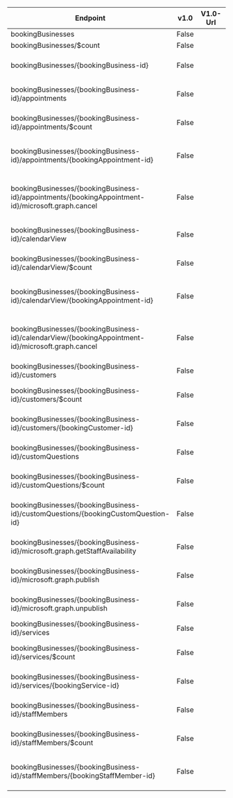 | Endpoint | v1.0 | V1.0-Url | v1.0-Methods | beta | Beta-Url | Beta-Methods | Path | Root | Children | Segment |
| ----------| ----------| ----------| ----------| ----------| ----------| ----------| ----------| ----------| ----------| ----------|
| bookingBusinesses| False| | | True| https://graph.microsoft.com/beta/bookingBusinesses| Get Post| bookingBusinesses| bookingBusinesses| 2| bookingBusinesses|
| bookingBusinesses/$count| False| | | True| https://graph.microsoft.com/beta/bookingBusinesses/$count| Get| bookingBusinesses $count| bookingBusinesses| 0| $count|
| bookingBusinesses/{bookingBusiness-id}| False| | | True| https://graph.microsoft.com/beta/bookingBusinesses/{bookingBusiness-id}| Get Patch Delete| bookingBusinesses {bookingBusiness-id}| bookingBusinesses| 9| {bookingBusiness-id}|
| bookingBusinesses/{bookingBusiness-id}/appointments| False| | | True| https://graph.microsoft.com/beta/bookingBusinesses/{bookingBusiness-id}/appointments| Get Post| bookingBusinesses {bookingBusiness-id} appointments| bookingBusinesses| 2| appointments|
| bookingBusinesses/{bookingBusiness-id}/appointments/$count| False| | | True| https://graph.microsoft.com/beta/bookingBusinesses/{bookingBusiness-id}/appointments/$count| Get| bookingBusinesses {bookingBusiness-id} appointments $count| bookingBusinesses| 0| $count|
| bookingBusinesses/{bookingBusiness-id}/appointments/{bookingAppointment-id}| False| | | True| https://graph.microsoft.com/beta/bookingBusinesses/{bookingBusiness-id}/appointments/{bookingAppointment-id}| Get Patch Delete| bookingBusinesses {bookingBusiness-id} appointments {bookingAppointment-id}| bookingBusinesses| 1| {bookingAppointment-id}|
| bookingBusinesses/{bookingBusiness-id}/appointments/{bookingAppointment-id}/microsoft.graph.cancel| False| | | True| https://graph.microsoft.com/beta/bookingBusinesses/{bookingBusiness-id}/appointments/{bookingAppointment-id}/microsoft.graph.cancel| Post| bookingBusinesses {bookingBusiness-id} appointments {bookingAppointment-id} microsoft.graph.cancel| bookingBusinesses| 0| microsoft.graph.cancel|
| bookingBusinesses/{bookingBusiness-id}/calendarView| False| | | True| https://graph.microsoft.com/beta/bookingBusinesses/{bookingBusiness-id}/calendarView| Get Post| bookingBusinesses {bookingBusiness-id} calendarView| bookingBusinesses| 2| calendarView|
| bookingBusinesses/{bookingBusiness-id}/calendarView/$count| False| | | True| https://graph.microsoft.com/beta/bookingBusinesses/{bookingBusiness-id}/calendarView/$count| Get| bookingBusinesses {bookingBusiness-id} calendarView $count| bookingBusinesses| 0| $count|
| bookingBusinesses/{bookingBusiness-id}/calendarView/{bookingAppointment-id}| False| | | True| https://graph.microsoft.com/beta/bookingBusinesses/{bookingBusiness-id}/calendarView/{bookingAppointment-id}| Get Patch Delete| bookingBusinesses {bookingBusiness-id} calendarView {bookingAppointment-id}| bookingBusinesses| 1| {bookingAppointment-id}|
| bookingBusinesses/{bookingBusiness-id}/calendarView/{bookingAppointment-id}/microsoft.graph.cancel| False| | | True| https://graph.microsoft.com/beta/bookingBusinesses/{bookingBusiness-id}/calendarView/{bookingAppointment-id}/microsoft.graph.cancel| Post| bookingBusinesses {bookingBusiness-id} calendarView {bookingAppointment-id} microsoft.graph.cancel| bookingBusinesses| 0| microsoft.graph.cancel|
| bookingBusinesses/{bookingBusiness-id}/customers| False| | | True| https://graph.microsoft.com/beta/bookingBusinesses/{bookingBusiness-id}/customers| Get Post| bookingBusinesses {bookingBusiness-id} customers| bookingBusinesses| 2| customers|
| bookingBusinesses/{bookingBusiness-id}/customers/$count| False| | | True| https://graph.microsoft.com/beta/bookingBusinesses/{bookingBusiness-id}/customers/$count| Get| bookingBusinesses {bookingBusiness-id} customers $count| bookingBusinesses| 0| $count|
| bookingBusinesses/{bookingBusiness-id}/customers/{bookingCustomer-id}| False| | | True| https://graph.microsoft.com/beta/bookingBusinesses/{bookingBusiness-id}/customers/{bookingCustomer-id}| Get Patch Delete| bookingBusinesses {bookingBusiness-id} customers {bookingCustomer-id}| bookingBusinesses| 0| {bookingCustomer-id}|
| bookingBusinesses/{bookingBusiness-id}/customQuestions| False| | | True| https://graph.microsoft.com/beta/bookingBusinesses/{bookingBusiness-id}/customQuestions| Get Post| bookingBusinesses {bookingBusiness-id} customQuestions| bookingBusinesses| 2| customQuestions|
| bookingBusinesses/{bookingBusiness-id}/customQuestions/$count| False| | | True| https://graph.microsoft.com/beta/bookingBusinesses/{bookingBusiness-id}/customQuestions/$count| Get| bookingBusinesses {bookingBusiness-id} customQuestions $count| bookingBusinesses| 0| $count|
| bookingBusinesses/{bookingBusiness-id}/customQuestions/{bookingCustomQuestion-id}| False| | | True| https://graph.microsoft.com/beta/bookingBusinesses/{bookingBusiness-id}/customQuestions/{bookingCustomQuestion-id}| Get Patch Delete| bookingBusinesses {bookingBusiness-id} customQuestions {bookingCustomQuestion-id}| bookingBusinesses| 0| {bookingCustomQuestion-id}|
| bookingBusinesses/{bookingBusiness-id}/microsoft.graph.getStaffAvailability| False| | | True| https://graph.microsoft.com/beta/bookingBusinesses/{bookingBusiness-id}/microsoft.graph.getStaffAvailability| Post| bookingBusinesses {bookingBusiness-id} microsoft.graph.getStaffAvailability| bookingBusinesses| 0| microsoft.graph.getStaffAvailability|
| bookingBusinesses/{bookingBusiness-id}/microsoft.graph.publish| False| | | True| https://graph.microsoft.com/beta/bookingBusinesses/{bookingBusiness-id}/microsoft.graph.publish| Post| bookingBusinesses {bookingBusiness-id} microsoft.graph.publish| bookingBusinesses| 0| microsoft.graph.publish|
| bookingBusinesses/{bookingBusiness-id}/microsoft.graph.unpublish| False| | | True| https://graph.microsoft.com/beta/bookingBusinesses/{bookingBusiness-id}/microsoft.graph.unpublish| Post| bookingBusinesses {bookingBusiness-id} microsoft.graph.unpublish| bookingBusinesses| 0| microsoft.graph.unpublish|
| bookingBusinesses/{bookingBusiness-id}/services| False| | | True| https://graph.microsoft.com/beta/bookingBusinesses/{bookingBusiness-id}/services| Get Post| bookingBusinesses {bookingBusiness-id} services| bookingBusinesses| 2| services|
| bookingBusinesses/{bookingBusiness-id}/services/$count| False| | | True| https://graph.microsoft.com/beta/bookingBusinesses/{bookingBusiness-id}/services/$count| Get| bookingBusinesses {bookingBusiness-id} services $count| bookingBusinesses| 0| $count|
| bookingBusinesses/{bookingBusiness-id}/services/{bookingService-id}| False| | | True| https://graph.microsoft.com/beta/bookingBusinesses/{bookingBusiness-id}/services/{bookingService-id}| Get Patch Delete| bookingBusinesses {bookingBusiness-id} services {bookingService-id}| bookingBusinesses| 0| {bookingService-id}|
| bookingBusinesses/{bookingBusiness-id}/staffMembers| False| | | True| https://graph.microsoft.com/beta/bookingBusinesses/{bookingBusiness-id}/staffMembers| Get Post| bookingBusinesses {bookingBusiness-id} staffMembers| bookingBusinesses| 2| staffMembers|
| bookingBusinesses/{bookingBusiness-id}/staffMembers/$count| False| | | True| https://graph.microsoft.com/beta/bookingBusinesses/{bookingBusiness-id}/staffMembers/$count| Get| bookingBusinesses {bookingBusiness-id} staffMembers $count| bookingBusinesses| 0| $count|
| bookingBusinesses/{bookingBusiness-id}/staffMembers/{bookingStaffMember-id}| False| | | True| https://graph.microsoft.com/beta/bookingBusinesses/{bookingBusiness-id}/staffMembers/{bookingStaffMember-id}| Get Patch Delete| bookingBusinesses {bookingBusiness-id} staffMembers {bookingStaffMember-id}| bookingBusinesses| 0| {bookingStaffMember-id}|
